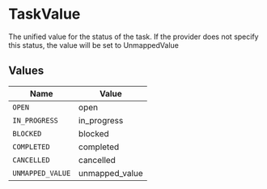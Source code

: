 # TaskValue

The unified value for the status of the task. If the provider does not specify this status, the value will be set to UnmappedValue


## Values

| Name             | Value            |
| ---------------- | ---------------- |
| `OPEN`           | open             |
| `IN_PROGRESS`    | in_progress      |
| `BLOCKED`        | blocked          |
| `COMPLETED`      | completed        |
| `CANCELLED`      | cancelled        |
| `UNMAPPED_VALUE` | unmapped_value   |